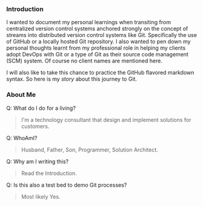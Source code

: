 ### Introduction
I wanted to document my personal learnings when transiting from centralized
version control systems anchored strongly on the concept of streams into
distributed version control systems like Git.  Specifically the use of GitHub or
a locally hosted Git repository.  I also wanted to pen down my personal thoughts
learnt from my professional role in helping my clients adopt DevOps with Git or
a type of Git as their source code management (SCM) system.  Of course no client
names are mentioned here.

I will also like to take this chance to practice the GitHub flavored markdown
syntax.  So here is my *story* about this journey to Git.

### About Me
Q: What do I do for a living?
>I'm a technology consultant that design and implement solutions for customers.

Q: WhoAmI?
>Husband, Father, Son, Programmer, Solution Architect.

Q: Why am I writing this?
> Read the Introduction.

Q: Is this also a test bed to demo Git processes?
> Most likely Yes.
